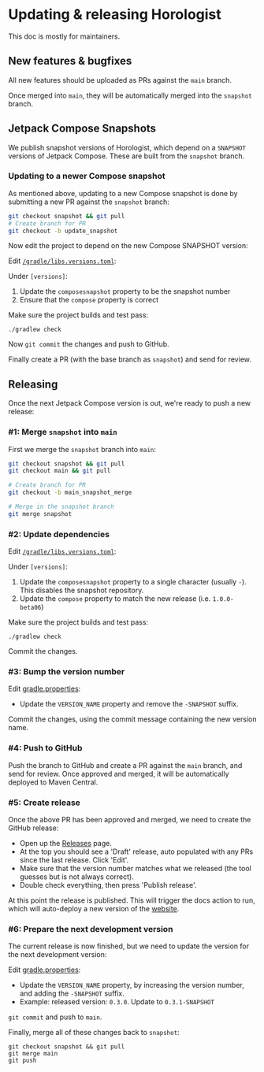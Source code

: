# Updating & releasing Horologist

This doc is mostly for maintainers.

## New features & bugfixes
All new features should be uploaded as PRs against the `main` branch.

Once merged into `main`, they will be automatically merged into the `snapshot` branch.

## Jetpack Compose Snapshots

We publish snapshot versions of Horologist, which depend on a `SNAPSHOT` versions of Jetpack Compose. These are built from the `snapshot` branch.

### Updating to a newer Compose snapshot

As mentioned above, updating to a new Compose snapshot is done by submitting a new PR against the `snapshot` branch:

``` sh
git checkout snapshot && git pull
# Create branch for PR
git checkout -b update_snapshot
```

Now edit the project to depend on the new Compose SNAPSHOT version:

Edit [`/gradle/libs.versions.toml`](https://github.com/google/horologist/blob/main/gradle/libs.versions.toml):

Under `[versions]`:

1. Update the `composesnapshot` property to be the snapshot number
2. Ensure that the `compose` property is correct

Make sure the project builds and test pass:
```
./gradlew check
```

Now `git commit` the changes and push to GitHub.

Finally create a PR (with the base branch as `snapshot`) and send for review.

## Releasing

Once the next Jetpack Compose version is out, we're ready to push a new release:

### #1: Merge `snapshot` into `main`

First we merge the `snapshot` branch into `main`:

``` sh
git checkout snapshot && git pull
git checkout main && git pull

# Create branch for PR
git checkout -b main_snapshot_merge

# Merge in the snapshot branch
git merge snapshot
```

### #2: Update dependencies

Edit [`/gradle/libs.versions.toml`](https://github.com/google/horologist/blob/main/gradle/libs.versions.toml):

Under `[versions]`:

1. Update the `composesnapshot` property to a single character (usually `-`). This disables the snapshot repository.
2. Update the `compose` property to match the new release (i.e. `1.0.0-beta06`)

Make sure the project builds and test pass:
```
./gradlew check
```

Commit the changes.

### #3: Bump the version number

Edit [gradle.properties](https://github.com/google/horologist/blob/main/gradle.properties):

 * Update the `VERSION_NAME` property and remove the `-SNAPSHOT` suffix.

Commit the changes, using the commit message containing the new version name.

### #4: Push to GitHub

Push the branch to GitHub and create a PR against the `main` branch, and send for review. Once approved and merged, it will be automatically deployed to Maven Central.

### #5: Create release

Once the above PR has been approved and merged, we need to create the GitHub release:

 * Open up the [Releases](https://github.com/google/horologist/releases) page.
 * At the top you should see a 'Draft' release, auto populated with any PRs since the last release. Click 'Edit'.
 * Make sure that the version number matches what we released (the tool guesses but is not always correct).
 * Double check everything, then press 'Publish release'.

At this point the release is published. This will trigger the docs action to run, which will auto-deploy a new version of the [website](https://google.github.io/horologist/).

### #6: Prepare the next development version

The current release is now finished, but we need to update the version for the next development version:

Edit [gradle.properties](https://github.com/google/horologist/blob/main/gradle.properties):

 * Update the `VERSION_NAME` property, by increasing the version number, and adding the `-SNAPSHOT` suffix.
 * Example: released version: `0.3.0`. Update to `0.3.1-SNAPSHOT`

 `git commit` and push to `main`.

Finally, merge all of these changes back to `snapshot`:

```
git checkout snapshot && git pull
git merge main
git push
```
